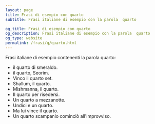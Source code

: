 ```yaml
---
layout: page
title: Frasi di esempio con quarto 
subtitle: Frasi italiane di esempio con la parola  quarto

og_title: Frasi di esempio con quarto 
og_description: Frasi italiane di esempio con la parola  quarto
og_type: website
permalink: /frasi/q/quarto.html
---
```


Frasi italiane di esempio contenenti la parola quarto:


- il quarto di smeraldo.
- il quarto, Seorim.
- Vinco il quarto set.
- Shallum, il quarto.
- Mishmanna, il quarto.
- Il quarto per risedersi.
- Un quarto a mezzanotte.
- Undici e un quarto.
- Ma lui vince il quarto.
- Un quarto scampanio cominciò all'improvviso.
